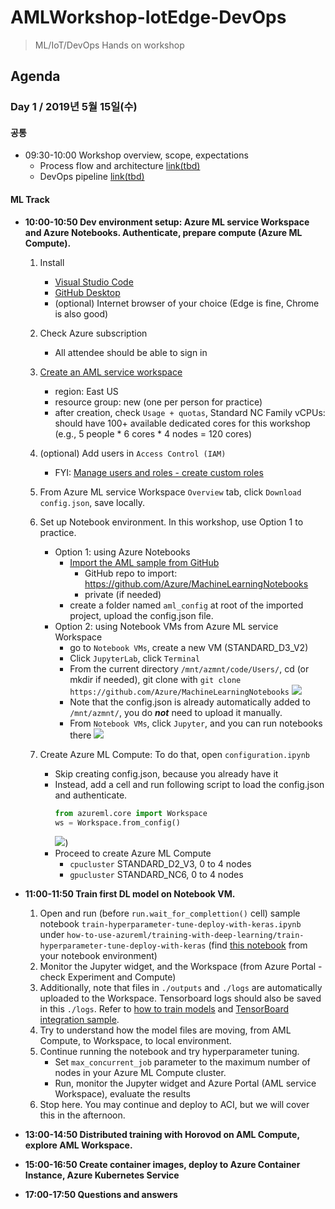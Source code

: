 # AMLWorkshop-IotEdge-DevOps
> ML/IoT/DevOps Hands on workshop

## Agenda
### Day 1 / 2019년 5월 15일(수)

#### 공통
- 09:30-10:00 Workshop overview, scope, expectations
  - Process flow and architecture [link(tbd)]()
  - DevOps pipeline [link(tbd)]()

#### ML Track
- **10:00-10:50 Dev environment setup: Azure ML service Workspace and Azure Notebooks. Authenticate, prepare compute (Azure ML Compute).**

    1. Install
        - [Visual Studio Code](https://code.visualstudio.com/)
        - [GitHub Desktop](https://desktop.github.com/)
        - (optional) Internet browser of your choice (Edge is fine, Chrome is also good)
    1. Check Azure subscription
        - All attendee should be able to sign in
    1. [Create an AML service workspace](https://docs.microsoft.com/en-us/azure/machine-learning/service/setup-create-workspace)
        - region: East US
        - resource group: new (one per person for practice)
        - after creation, check `Usage + quotas`, Standard NC Family vCPUs: should have 100+ available dedicated cores for this workshop (e.g., 5 people * 6 cores * 4 nodes = 120 cores)
    1. (optional) Add users in `Access Control (IAM)`
        - FYI: [Manage users and roles - create custom roles](https://docs.microsoft.com/en-us/azure/machine-learning/service/how-to-assign-roles#create-custom-role)
    1. From Azure ML service Workspace `Overview` tab, click `Download config.json`, save locally.
    1. Set up Notebook environment. In this workshop, use Option 1 to practice.
        - Option 1: using Azure Notebooks
            - [Import the AML sample from GitHub](https://docs.microsoft.com/en-us/azure/notebooks/create-clone-jupyter-notebooks#import-a-project-from-github)
                - GitHub repo to import: https://github.com/Azure/MachineLearningNotebooks
                - private (if needed)
            - create a folder named `aml_config` at root of the imported project, upload the config.json file.
        - Option 2: using Notebook VMs from Azure ML service Workspace
            - go to `Notebook VMs`, create a new VM (STANDARD_D3_V2)
            - Click `JupyterLab`, click `Terminal`
            - From the current directory `/mnt/azmnt/code/Users/`, cd <USERNAME> (or mkdir if needed), git clone with `git clone https://github.com/Azure/MachineLearningNotebooks`
            ![](https://raw.githubusercontent.com/dem108/AMLWorkshop-IotEdge-DevOps/master/doc/images/setup-notebook-vm-jupyterlab-gitclone.jpg)
            - Note that the config.json is already automatically added to `/mnt/azmnt/`, you do ***not*** need to upload it manually.
            - From `Notebook VMs`, click `Jupyter`, and you can run notebooks there
            ![](https://raw.githubusercontent.com/dem108/AMLWorkshop-IotEdge-DevOps/master/doc/images/setup-notebook-vm-jupyter-notebook.jpg)

    1. Create Azure ML Compute: To do that, open `configuration.ipynb`

        - Skip creating config.json, because you already have it
        - Instead, add a cell and run following script to load the config.json and authenticate.
            ```python
            from azureml.core import Workspace
            ws = Workspace.from_config()
            ```
            ![](https://raw.githubusercontent.com/dem108/AMLWorkshop-IotEdge-DevOps/master/doc/images/authenticate-workspace.jpg))
        - Proceed to create Azure ML Compute
            - `cpucluster` STANDARD_D2_V3, 0 to 4 nodes
            - `gpucluster` STANDARD_NC6, 0 to 4 nodes

- **11:00-11:50 Train first DL model on Notebook VM.**
    1. Open and run (before `run.wait_for_complettion()` cell) sample notebook `train-hyperparameter-tune-deploy-with-keras.ipynb` under `how-to-use-azureml/training-with-deep-learning/train-hyperparameter-tune-deploy-with-keras` (find [this notebook](https://github.com/Azure/MachineLearningNotebooks/blob/master/how-to-use-azureml/training-with-deep-learning/train-hyperparameter-tune-deploy-with-keras/train-hyperparameter-tune-deploy-with-keras.ipynb) from your notebook environment)
    1. Monitor the Jupyter widget, and the Workspace (from Azure Portal - check Experiment and Compute)
    1. Additionally, note that files in `./outputs` and `./logs` are automatically uploaded to the Workspace. Tensorboard logs should also be saved in this `./logs`. Refer to [how to train models](https://docs.microsoft.com/en-us/azure/machine-learning/service/how-to-train-ml-models#single-node-training) and [TensorBoard integration sample](https://github.com/Azure/MachineLearningNotebooks/blob/master/how-to-use-azureml/training-with-deep-learning/tensorboard/tensorboard.ipynb).
    1. Try to understand how the model files are moving, from AML Compute, to Workspace, to local environment.
    1. Continue running the notebook and try hyperparameter tuning.
        - Set `max_concurrent_job` parameter to the maximum number of nodes in your Azure ML Compute cluster.
        - Run, monitor the Jupyter widget and Azure Portal (AML service Workspace), evaluate the results
    1. Stop here. You may continue and deploy to ACI, but we will cover this in the afternoon.

- **13:00-14:50 Distributed training with Horovod on AML Compute, explore AML Workspace.**

- **15:00-16:50 Create container images, deploy to Azure Container Instance, Azure Kubernetes Service**

- **17:00-17:50 Questions and answers**


